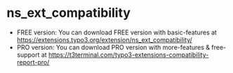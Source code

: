 # ns_ext_compatibility

- FREE version: You can download FREE version with basic-features at https://extensions.typo3.org/extension/ns_ext_compatibility/
- PRO version: You can download PRO version with more-features & free-support at https://t3terminal.com/typo3-extensions-compatibility-report-pro/

